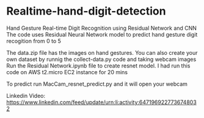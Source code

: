 # Realtime-hand-digit-detection
Hand Gesture Real-time Digit Recognition using Residual Network and CNN
The code uses Residual Neural Network model to predict hand gesture digit recogition from 0 to 5

The data.zip file has the images on hand gestures. You can also create your own dataset by runnig the collect-data.py code and taking webcam images
Run the Residual Network.ipynb file to create resnet model. I had run this code on AWS t2.micro EC2 instance for 20 mins

To predict run MacCam_resnet_predict.py and it will open your webcam

Linkedin Video: https://www.linkedin.com/feed/update/urn:li:activity:6471969227736748032
